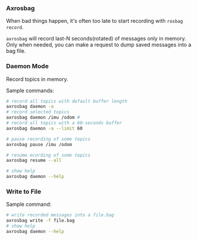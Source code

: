 ### Axrosbag

When bad things happen, it's often too late to start recording with `rosbag record`.

`axrosbag` will record last-N seconds(rotated) of messages only in memory.
Only when needed, you can make a request to dump saved messages into a bag file.

### Daemon Mode

Record topics in memory.

Sample commands:

```bash
# record all topics with default buffer length
axrosbag daemon -a
# record selected topics
axrosbag daemon /imu /odom #
# record all topics with a 60-seconds buffer
axrosbag daemon -a --limit 60

# pause recording of some topics
axrosbag pause /imu /odom

# resume ecording of some topics
axrosbag resume --all

# show help
axrosbag daemon --help
```

### Write to File

Sample command:

```bash
# write recorded messages into a file.bag
axrosbag write -f file.bag
# show help
axrosbag daemon --help
```
